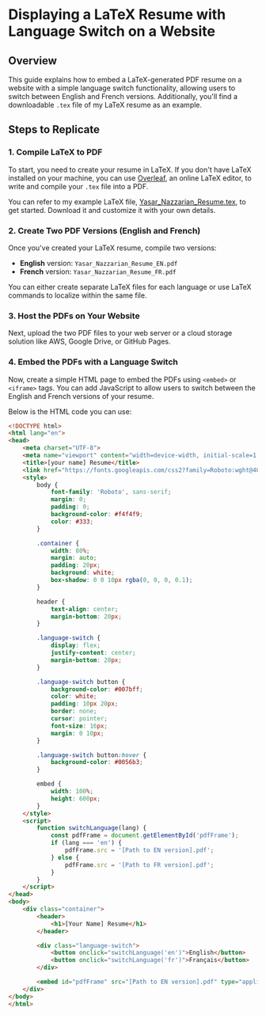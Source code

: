 # Displaying a LaTeX Resume with Language Switch on a Website

## Overview

This guide explains how to embed a LaTeX-generated PDF resume on a website with a simple language switch functionality, allowing users to switch between English and French versions. Additionally, you'll find a downloadable `.tex` file of my LaTeX resume as an example.

## Steps to Replicate

### 1. Compile LaTeX to PDF

To start, you need to create your resume in LaTeX. If you don't have LaTeX installed on your machine, you can use [Overleaf](https://www.overleaf.com/), an online LaTeX editor, to write and compile your `.tex` file into a PDF.

You can refer to my example LaTeX file, [Yasar_Nazzarian_Resume.tex](resume.tex), to get started. Download it and customize it with your own details.

### 2. Create Two PDF Versions (English and French)

Once you've created your LaTeX resume, compile two versions:

- **English** version: `Yasar_Nazzarian_Resume_EN.pdf`
- **French** version: `Yasar_Nazzarian_Resume_FR.pdf`

You can either create separate LaTeX files for each language or use LaTeX commands to localize within the same file.

### 3. Host the PDFs on Your Website

Next, upload the two PDF files to your web server or a cloud storage solution like AWS, Google Drive, or GitHub Pages.

### 4. Embed the PDFs with a Language Switch

Now, create a simple HTML page to embed the PDFs using `<embed>` or `<iframe>` tags. You can add JavaScript to allow users to switch between the English and French versions of your resume.

Below is the HTML code you can use:

```html
<!DOCTYPE html>
<html lang="en">
<head>
    <meta charset="UTF-8">
    <meta name="viewport" content="width=device-width, initial-scale=1.0">
    <title>[your name] Resume</title>
    <link href="https://fonts.googleapis.com/css2?family=Roboto:wght@400;700&display=swap" rel="stylesheet">
    <style>
        body {
            font-family: 'Roboto', sans-serif;
            margin: 0;
            padding: 0;
            background-color: #f4f4f9;
            color: #333;
        }

        .container {
            width: 80%;
            margin: auto;
            padding: 20px;
            background: white;
            box-shadow: 0 0 10px rgba(0, 0, 0, 0.1);
        }

        header {
            text-align: center;
            margin-bottom: 20px;
        }

        .language-switch {
            display: flex;
            justify-content: center;
            margin-bottom: 20px;
        }

        .language-switch button {
            background-color: #007bff;
            color: white;
            padding: 10px 20px;
            border: none;
            cursor: pointer;
            font-size: 16px;
            margin: 0 10px;
        }

        .language-switch button:hover {
            background-color: #0056b3;
        }

        embed {
            width: 100%;
            height: 600px;
        }
    </style>
    <script>
        function switchLanguage(lang) {
            const pdfFrame = document.getElementById('pdfFrame');
            if (lang === 'en') {
                pdfFrame.src = '[Path to EN version].pdf';
            } else {
                pdfFrame.src = '[Path to FR version].pdf';
            }
        }
    </script>
</head>
<body>
    <div class="container">
        <header>
            <h1>[Your Name] Resume</h1>
        </header>

        <div class="language-switch">
            <button onclick="switchLanguage('en')">English</button>
            <button onclick="switchLanguage('fr')">Français</button>
        </div>

        <embed id="pdfFrame" src="[Path to EN version].pdf" type="application/pdf" />
    </div>
</body>
</html>
```
